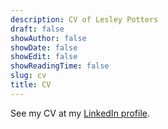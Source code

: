 ```yaml
---
description: CV of Lesley Potters
draft: false
showAuthor: false
showDate: false
showEdit: false
showReadingTime: false
slug: cv
title: CV
---
```


See my CV at my [LinkedIn profile](https://www.linkedin.com/in/lesleypotters/).